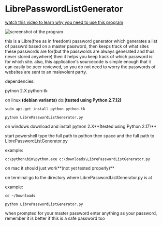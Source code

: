 # LibrePasswordListGenerator

[watch this video to learn why you need to use this program](https://www.youtube.com/watch?v=7U-RbOKanYs)

![screenshot of the program](http://i.imgur.com/CiMBzoy.png "screenshot of the program")

this is a Libre(free as in freedom) password generator which generates a list of passwrd based on a master password, then keeps track of what sites these passwords are for(but the passwords are always generated and thus never stored anywhere) then it helps you keep track of which password is for which site.
also, this application's sourcecode is simple enough that it can easily be peer reviewed, so you do not need to worry the passwords of websites are sent to an malevolent party.

dependencies:

pytnon 2.X python-tk

on linux **(debian variants)** do:**(tested using Python 2.7.12)**

`sudo apt-get install python python-tk`

`pytnon LibrePasswordListGenerator.py`

on windows download and install pytnon 2.X**(tested using Python 2.17)**

start powershell type the full path to python then space and the full path to LibrePasswordListGenerator.py

example:

`c:\python\bin\python.exe c:\downloads\LibrePasswordListGenerator.py`

on mac it should just work**(not yet tested properly)**

on terminal go to the directory where LibrePasswordListGenerator.py is at

example:

`cd ~/Downloads`

`python LibrePasswordListGenerator.py`

when prompted for your master password enter anything as your password, remember it is better if this is a safe password too
